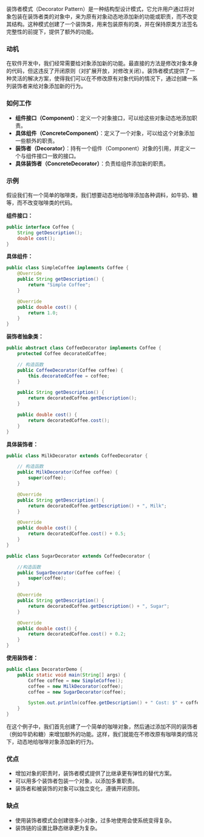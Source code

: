 装饰者模式（Decorator Pattern）是一种结构型设计模式，它允许用户通过将对象包装在装饰者类的对象中，来为原有对象动态地添加新的功能或职责，而不改变其结构。这种模式创建了一个装饰类，用来包装原有的类，并在保持原类方法签名完整性的前提下，提供了额外的功能。

### 动机

在软件开发中，我们经常需要给对象添加新的功能。最直接的方法是修改对象本身的代码，但这违反了开闭原则（对扩展开放，对修改关闭）。装饰者模式提供了一种灵活的解决方案，使得我们可以在不修改原有对象代码的情况下，通过创建一系列装饰者来给对象添加新的行为。

### 如何工作

- **组件接口（Component）**：定义一个对象接口，可以给这些对象动态地添加职责。
- **具体组件（ConcreteComponent）**：定义了一个对象，可以给这个对象添加一些额外的职责。
- **装饰者（Decorator）**：持有一个组件（Component）对象的引用，并定义一个与组件接口一致的接口。
- **具体装饰者（ConcreteDecorator）**：负责给组件添加新的职责。

### 示例

假设我们有一个简单的咖啡类，我们想要动态地给咖啡添加各种调料，如牛奶、糖等，而不改变咖啡类的代码。

**组件接口：**

```java
public interface Coffee {
    String getDescription();
    double cost();
}
```

**具体组件：**

```java
public class SimpleCoffee implements Coffee {
    @Override
    public String getDescription() {
        return "Simple Coffee";
    }

    @Override
    public double cost() {
        return 1.0;
    }
}
```

**装饰者抽象类：**

```java
public abstract class CoffeeDecorator implements Coffee {
    protected Coffee decoratedCoffee;

    // 构造函数
    public CoffeeDecorator(Coffee coffee) {
        this.decoratedCoffee = coffee;
    }

    public String getDescription() {
        return decoratedCoffee.getDescription();
    }

    public double cost() {
        return decoratedCoffee.cost();
    }
}
```

**具体装饰者：**

```java
public class MilkDecorator extends CoffeeDecorator {

	// 构造函数
    public MilkDecorator(Coffee coffee) {
        super(coffee);
    }

    @Override
    public String getDescription() {
        return decoratedCoffee.getDescription() + ", Milk";
    }

    @Override
    public double cost() {
        return decoratedCoffee.cost() + 0.5;
    }
}

public class SugarDecorator extends CoffeeDecorator {

	//构造函数
    public SugarDecorator(Coffee coffee) {
        super(coffee);
    }

    @Override
    public String getDescription() {
        return decoratedCoffee.getDescription() + ", Sugar";
    }

    @Override
    public double cost() {
        return decoratedCoffee.cost() + 0.2;
    }
}
```

**使用装饰者：**

```java
public class DecoratorDemo {
    public static void main(String[] args) {
        Coffee coffee = new SimpleCoffee();
        coffee = new MilkDecorator(coffee);
        coffee = new SugarDecorator(coffee);

        System.out.println(coffee.getDescription() + " Cost: $" + coffee.cost());
    }
}
```

在这个例子中，我们首先创建了一个简单的咖啡对象，然后通过添加不同的装饰者（例如牛奶和糖）来增加额外的功能。这样，我们就能在不修改原有咖啡类的情况下，动态地给咖啡对象添加新的行为。

### 优点

- 增加对象的职责时，装饰者模式提供了比继承更有弹性的替代方案。
- 可以用多个装饰者包装一个对象，以添加多重职责。
- 装饰者和被装饰的对象可以独立变化，遵循开闭原则。

### 缺点

- 使用装饰者模式会创建很多小对象，过多地使用会使系统变得复杂。
- 装饰链的设置比静态继承更为复杂。